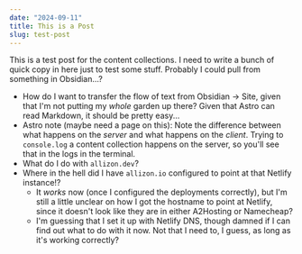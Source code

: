 ```yaml
---
date: "2024-09-11"
title: This is a Post
slug: test-post
---
```


This is a test post for the content collections. I need to write a bunch
of quick copy in here just to test some stuff. Probably I could pull from
something in Obsidian...?

- How do I want to transfer the flow of text from Obsidian -> Site, given
  that I'm not putting my _whole_ garden up there? Given that Astro can
  read Markdown, it should be pretty easy...
- Astro note (maybe need a page on this): Note the difference between what
  happens on the _server_ and what happens on the _client_. Trying to
  `console.log` a content collection happens on the server, so you'll see
  that in the logs in the terminal.
- What do I do with `allizon.dev`?
- Where in the hell did I have `allizon.io` configured to point at that
  Netlify instance!?
  - It _works_ now (once I configured the deployments correctly), but I'm
    still a little unclear on how I got the hostname to point at Netlify,
    since it doesn't look like they are in either A2Hosting or Namecheap?
  - I'm guessing that I set it up with Netlify DNS, though damned if I can
    find out what to do with it now. Not that I need to, I guess, as long
    as it's working correctly?

